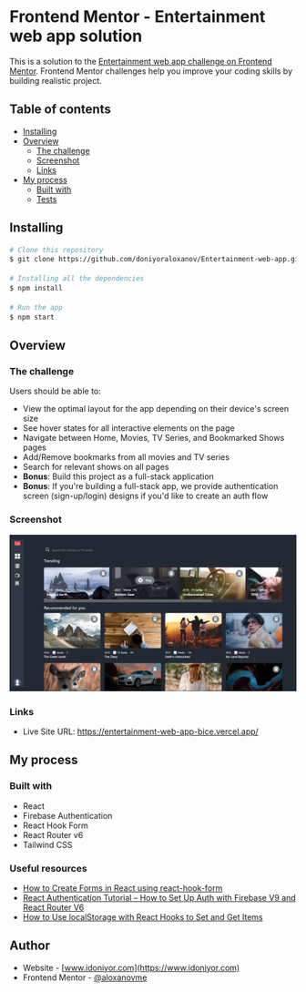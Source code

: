 # Frontend Mentor - Entertainment web app solution

This is a solution to the [Entertainment web app challenge on Frontend Mentor](https://www.frontendmentor.io/challenges/entertainment-web-app-J-UhgAW1X). Frontend Mentor challenges help you improve your coding skills by building realistic project.

## Table of contents

- [Installing](#installing)
- [Overview](#overview)
  - [The challenge](#the-challenge)
  - [Screenshot](#screenshot)
  - [Links](#links)
- [My process](#my-process)
  - [Built with](#built-with)
  - [Tests](#tests)

## Installing

```bash
# Clone this repository
$ git clone https://github.com/doniyoraloxanov/Entertainment-web-app.git

# Installing all the dependencies
$ npm install

# Run the app
$ npm start
```

## Overview

### The challenge

Users should be able to:

- View the optimal layout for the app depending on their device's screen size
- See hover states for all interactive elements on the page
- Navigate between Home, Movies, TV Series, and Bookmarked Shows pages
- Add/Remove bookmarks from all movies and TV series
- Search for relevant shows on all pages
- **Bonus**: Build this project as a full-stack application
- **Bonus**: If you're building a full-stack app, we provide authentication screen (sign-up/login) designs if you'd like to create an auth flow

### Screenshot

![](./screenshot.png)

### Links

- Live Site URL: https://entertainment-web-app-bice.vercel.app/

## My process

### Built with

- React
- Firebase Authentication
- React Hook Form
- React Router v6
- Tailwind CSS

### Useful resources

- [How to Create Forms in React using react-hook-form](https://www.freecodecamp.org/news/how-to-create-forms-in-react-using-react-hook-form/)
- [React Authentication Tutorial – How to Set Up Auth with Firebase V9 and React Router V6](https://www.freecodecamp.org/news/react-firebase-authentication-and-crud-operations/)
- [How to Use localStorage with React Hooks to Set and Get Items](https://www.freecodecamp.org/news/how-to-use-localstorage-with-react-hooks-to-set-and-get-items/)

## Author

- Website - [www.idoniyor.com](https://www.idoniyor.com)
- Frontend Mentor - [@aloxanovme](https://www.frontendmentor.io/profile/aloxanovme)
